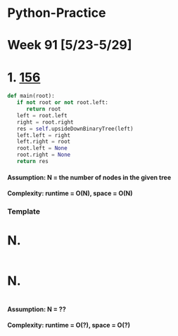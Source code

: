 # Python-Practice

# Week 91 [5/23-5/29]

# 1. [156](https://leetcode.com/problems/binary-tree-upside-down/)
```python
def main(root):
   if not root or not root.left:
      return root
   left = root.left
   right = root.right
   res = self.upsideDownBinaryTree(left)
   left.left = right
   left.right = root
   root.left = None
   root.right = None
   return res
```
#### Assumption: N = the number of nodes in the given tree
#### Complexity: runtime = O(N), space = O(N)

### Template
# N. []()
```sql
```

# N. []()
```python
```
#### Assumption: N = ??
#### Complexity: runtime = O(?), space = O(?)
